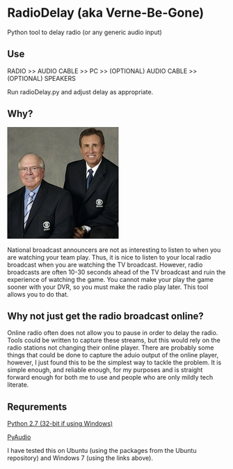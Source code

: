 RadioDelay (aka Verne-Be-Gone)
==============================

Python tool to delay radio (or any generic audio input)

## Use

RADIO >> AUDIO CABLE >> PC >> (OPTIONAL) AUDIO CABLE >> (OPTIONAL) SPEAKERS

Run radioDelay.py and adjust delay as appropriate.

## Why?

![Gary and Verne](resources/verne_gary.jpg?raw=true)

National broadcast announcers are not as interesting to listen to when you are watching your team play. Thus, it is nice to listen to your local radio broadcast when you are watching the TV broadcast. However, radio broadcasts are often 10-30 seconds ahead of the TV broadcast and ruin the experience of watching the game. You cannot make your play the game sooner with your DVR, so you must make the radio play later. This tool allows you to do that.

## Why not just get the radio broadcast online?

Online radio often does not allow you to pause in order to delay the radio. Tools could be written to capture these streams, but this would rely on the radio stations not changing their online player. There are probably some things that could be done to capture the aduio output of the online player, however, I just found this to be the simplest way to tackle the problem. It is simple enough, and reliable enough, for my purposes and is straight forward enough for both me to use and people who are only mildly tech literate.

## Requrements

[Python 2.7 (32-bit if using Windows)](https://www.python.org/download/releases/2.7.7/)

[PyAudio](http://people.csail.mit.edu/hubert/pyaudio/)

I have tested this on Ubuntu (using the packages from the Ubuntu repository) and Windows 7 (using the links above).
